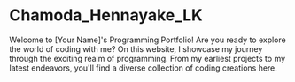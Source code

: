 # Chamoda_Hennayake_LK
Welcome to [Your Name]'s Programming Portfolio!  Are you ready to explore the world of coding with me? On this website, I showcase my journey through the exciting realm of programming. From my earliest projects to my latest endeavors, you'll find a diverse collection of coding creations here.  
